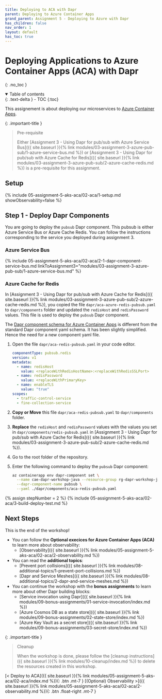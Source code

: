 ```yaml
---
title: Deploying to ACA with Dapr
parent: Deploying to Azure Container Apps
grand_parent: Assignment 5 - Deploying to Azure with Dapr
has_children: false
nav_order: 1
layout: default
has_toc: true
---
```


# Deploying Applications to Azure Container Apps (ACA) with Dapr

{: .no_toc }

<details open markdown="block">
  <summary>
    Table of contents
  </summary>
  {: .text-delta }
- TOC
{:toc}
</details>

This assignement is about deploying our microservices to [Azure Container Apps](https://learn.microsoft.com/en-us/azure/container-apps/).

{: .important-title }
> Pre-requisite
>
> Either [Assignment 3 - Using Dapr for pub/sub with Azure Service Bus]({{ site.baseurl }}{% link modules/03-assignment-3-azure-pub-sub/1-azure-service-bus.md %}) or [Assignment 3 - Using Dapr for pub/sub with Azure Cache for Redis]({{ site.baseurl }}{% link modules/03-assignment-3-azure-pub-sub/2-azure-cache-redis.md %}) is a pre-requisite for this assignment.
>

## Setup

{% include 05-assignment-5-aks-aca/02-aca/1-setup.md showObservability=false %}

## Step 1 - Deploy Dapr Components

You are going to deploy the `pubsub` Dapr component. This pubsub is either Azure Service Bus or Azure Cache Redis. You can follow the instructions corresponding to the service you deployed during assignment 3.

### Azure Service Bus

{% include 05-assignment-5-aks-aca/02-aca/2-1-dapr-component-service-bus.md linkToAssignment3="modules/03-assignment-3-azure-pub-sub/1-azure-service-bus.md" %}

### Azure Cache for Redis

In [Assignment 3 - Using Dapr for pub/sub with Azure Cache for Redis]({{ site.baseurl }}{% link modules/03-assignment-3-azure-pub-sub/2-azure-cache-redis.md %}), you copied the file `dapr/aca-azure-redis-pubsub.yaml` to `dapr/components` folder and updated the `redisHost` and `redisPassword` values. This file is used to deploy the `pubsub` Dapr component.

The [Dapr component schema for Azure Container Apps](https://learn.microsoft.com/en-us/azure/container-apps/dapr-overview?tabs=bicep1%2Cyaml#component-schema) is different from the standard Dapr component yaml schema. It has been slightly simplified. Hence the need for a new component yaml file.

1. Open the file `dapr/aca-redis-pubsub.yaml` in your code editor.

    ```yaml
    componentType: pubsub.redis
    version: v1
    metadata:
      - name: redisHost
        value: <replaceWithRedisHostName>:<replaceWithRedisSSLPort>
      - name: redisPassword
        value: <replaceWithPrimaryKey>
      - name: enableTLS
        value: "true"
    scopes:
      - traffic-control-service
      - fine-collection-service
    ```

2. **Copy or Move** this file `dapr/aca-redis-pubsub.yaml` to `dapr/components` folder.

3. **Replace** the `redisHost` and `redisPassword` values with the values you set in `dapr/components/redis-pubsub.yaml` in [Assignment 3 - Using Dapr for pub/sub with Azure Cache for Redis]({{ site.baseurl }}{% link modules/03-assignment-3-azure-pub-sub/2-azure-cache-redis.md %}).

3. Go to the root folder of the repository.

4. Enter the following command to deploy the `pubsub` Dapr component:

    ```bash
    az containerapp env dapr-component set \
      --name cae-dapr-workshop-java --resource-group rg-dapr-workshop-java \
      --dapr-component-name pubsub \
      --yaml ./dapr/components/aca-redis-pubsub.yaml
    ```

<!-- ----------------------- BUILD, DEPLOY AND TEST ------------------------ -->

{% assign stepNumber = 2 %}
{% include 05-assignment-5-aks-aca/02-aca/3-build-deploy-test.md %}

## Next Steps

This is the end of the workshop!

- You can follow the **Optional execices for Azure Container Apps (ACA)** to learn more about observability:
  - [Observability]({{ site.baseurl }}{% link modules/05-assignment-5-aks-aca/02-aca/2-observability.md %})
- You can read the **additional topics**:
  - [Prevent port collisions]({{ site.baseurl }}{% link modules/08-additional-topics/1-prevent-port-collisions.md %})
  - [Dapr and Service Meshes]({{ site.baseurl }}{% link modules/08-additional-topics/2-dapr-and-service-meshes.md %})
- You can continue the workshop with the **bonus assignments** to learn more about other Dapr building blocks:
  - [Service invocation using Dapr]({{ site.baseurl }}{% link modules/09-bonus-assignments/01-service-invocation/index.md %})
  - [Azure Cosmos DB as a state store]({{ site.baseurl }}{% link modules/09-bonus-assignments/02-state-store/index.md %})
  - [Azure Key Vault as a secret store]({{ site.baseurl }}{% link modules/09-bonus-assignments/03-secret-store/index.md %})

{: .important-title }
> Cleanup
>
> When the workshop is done, please follow the [cleanup instructions]({{ site.baseurl }}{% link modules/10-cleanup/index.md %}) to delete the resources created in this workshop.
> 

<!-- ----------------------------- NAVIGATION ------------------------------ -->

<span class="fs-3">
[< Deploy to ACA]({{ site.baseurl }}{% link modules/05-assignment-5-aks-aca/02-aca/index.md %}){: .btn .mt-7 }
</span>
<span class="fs-3">
[(Optional) Observability >]({{ site.baseurl }}{% link modules/05-assignment-5-aks-aca/02-aca/2-observability.md %}){: .btn .float-right .mt-7 }
</span>
